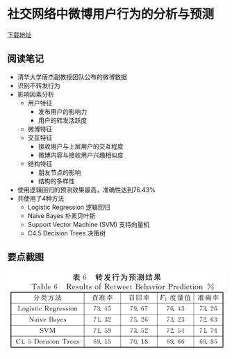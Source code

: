 # 社交网络中微博用户行为的分析与预测

[下载地址](http://www.cnki.net/KCMS/detail/detail.aspx?QueryID=13&CurRec=4&filename=TYGY201606020&dbname=CJFDTEMP&dbcode=CJFQ&pr=&urlid=&yx=&uid=WEEvREcwSlJHSldRa1FhcEE0L01SR3lTbTRHSTNQNzF0R085VHA2OUlhbz0=$9A4hF_YAuvQ5obgVAqNKPCYcEjKensW4IQMovwHtwkF4VYPoHbKxJw!!&v=MTg0ODk5Zk1xWTlIWklSOGVYMUx1eFlTN0RoMVQzcVRyV00xRnJDVVJMeWVaZVJtRnkzblVyN0lNVFRNZDdHNEg=)

## 阅读笔记
- 清华大学唐杰副教授团队公布的微博数据
- 识别不转发行为
- 影响因素分析
    + 用户特征
        * 发布用户的影响力
        * 用户的转发活跃度
    + 微博特征
    + 交互特征
        * 接收用户与上层用户的交互程度
        * 微博内容与接收用户兴趣相似度
    + 结构特征
        * 朋友节点的影响
        * 结构的多样性
- 使用逻辑回归的预测效果最高，准确性达到76.43%
- 共使用了4种方法
    + Logistic Regression 逻辑回归
    + Naive Bayes 朴素贝叶斯
    + Support Vector Machine (SVM) 支持向量机
    + C4.5 Decision Trees 决策树



## 要点截图

![特征](../imgs/20161229151056.png)
